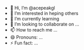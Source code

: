- 👋 Hi, I’m @acepeakgl
- 👀 I’m interested in heping others
- 🌱 I’m currently learning 
- 💞️ I’m looking to collaborate on ...
- 📫 How to reach me ...
- 😄 Pronouns: ...
- ⚡ Fun fact: ...

<!---
acepeakgl/acepeakgl is a ✨ special ✨ repository because its `README.md` (this file) appears on your GitHub profile.
You can click the Preview link to take a look at your changes.
--->
